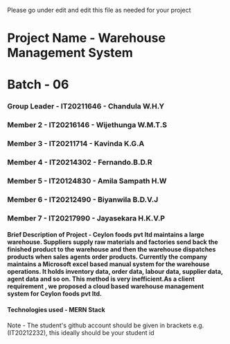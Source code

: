 Please go under edit and edit this file as needed for your project

# Project Name - Warehouse Management System
# Batch - 06
### Group Leader - IT20211646 - Chandula W.H.Y
### Member 2 - IT20216146 - Wijethunga W.M.T.S 
### Member 3 - IT20211714 - Kavinda K.G.A
### Member 4 - IT20214302 - Fernando.B.D.R
### Member 5 - IT20124830 - Amila Sampath H.W
### Member 6 - IT20212490 - Biyanwila B.D.V.J
### Member 7 - IT20217990 - Jayasekara H.K.V.P

#### Brief Description of Project - Ceylon foods pvt ltd maintains a large warehouse. Suppliers supply raw materials and factories send back the finished product to the warehouse and then the warehouse dispatches products when sales agents order products. Currently the company maintains a Microsoft excel based manual system for the warehouse operations. It holds inventory data, order data, labour data, supplier data, agent data and so on. This method is very inefficient.As a client requirement , we proposed a cloud based warehouse management system for Ceylon foods pvt ltd.


#### Technologies used - MERN Stack

Note - The student's github account should be given in brackets e.g. (IT20212232), this ideally should be your student id 


